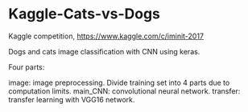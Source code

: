 # Kaggle-Cats-vs-Dogs
Kaggle competition, https://www.kaggle.com/c/iminit-2017

Dogs and cats image classification with CNN using keras.

Four parts:

image: image preprocessing. Divide training set into 4 parts due to computation limits.
main_CNN: convolutional neural network.
transfer: transfer learning with VGG16 network.
